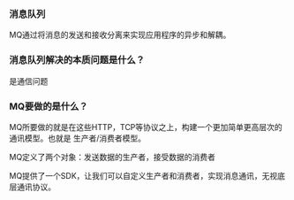 ### 消息队列

MQ通过将消息的发送和接收分离来实现应用程序的异步和解耦。

### 消息队列解决的本质问题是什么？

是通信问题

### MQ要做的是什么？

MQ所要做的就是在这些HTTP，TCP等协议之上，构建一个更加简单更高层次的通讯模型。也就是 生产者/消费者模型。

MQ定义了两个对象：发送数据的生产者，接受数据的消费者

MQ提供了一个SDK，让我们可以自定义生产者和消费者，实现消息通讯，无视底层通讯协议。

    


































